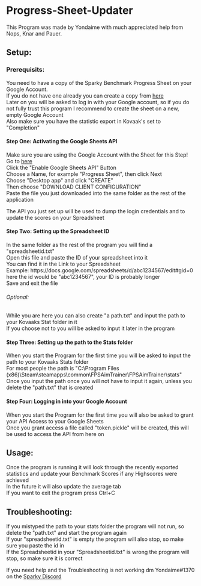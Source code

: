 # Progress-Sheet-Updater
This Program was made by Yondaime with much appreciated help from Nops, Knar and Pauer.

## Setup:

### Prerequisits:
You need to have a copy of the Sparky Benchmark Progress Sheet on your Google Account.  
If you do not have one already you can create a copy from [here](https://bit.ly/3g1HkeE)  
Later on you will be asked to log in with your Google account, so if you do not fully trust this program I recommend to create the sheet on a new, empty Google Account  
Also make sure you have the statistic export in Kovaak's set to "Completion"  

#### Step One: Activating the Google Sheets API
Make sure you are using the Google Account with the Sheet for this Step!  
Go to [here](https://developers.google.com/sheets/api/quickstart/python)  
Click the "Enable Google Sheets API" Button  
Choose a Name, for example "Progress Sheet", then click Next  
Choose "Desktop app" and click "CREATE"  
Then choose "DOWNLOAD CLIENT CONFIGURATION"  
Paste the file you just downloaded into the same folder as the rest of the application  

The API you just set up will be used to dump the login credentials and to update the scores on your Spreadsheet  

#### Step Two: Setting up the Spreadsheet ID
In the same folder as the rest of the program you will find a "spreadsheetid.txt"  
Open this file and paste the ID of your spreadsheet into it  
You can find it in the Link to your Spreadsheet  
Example: http<span>s</span>://docs.google.com/spreadsheets/d/abc1234567/edit#gid=0 here the id would be "abc1234567", your ID is probably longer  
Save and exit the file  
###### Optional:  
While you are here you can also create "a path.txt" and input the path to your Kovaaks Stat folder in it  
If you choose not to you will be asked to input it later in the program  

#### Step Three: Setting up the path to the Stats folder
When you start the Program for the first time you will be asked to input the path to your Kovaaks Stats folder  
For most people the path is "C:\Program Files (x86)\Steam\steamapps\common\FPSAimTrainer\FPSAimTrainer\stats"  
Once you input the path once you will not have to input it again, unless you delete the "path.txt" that is created  

#### Step Four: Logging in into your Google Account
When you start the Program for the first time you will also be asked to grant your API Access to your Google Sheets  
Once you grant access a file called "token.pickle" will be created, this will be used to access the API from here on  


## Usage:
Once the program is running it will look through the recently exported statistics and update your Benchmark Scores if any Highscores were achieved  
In the future it will also update the average tab  
If you want to exit the program press Ctrl+C  

## Troubleshooting:
If you mistyped the path to your stats folder the program will not run, so delete the "path.txt" and start the program again  
If your "spreadsheetid.txt" is empty the program will also stop, so make sure you paste the id in  
If the Spreadsheetid in your "Spreadsheetid.txt" is wrong the program will stop, so make sure it is correct  

If you need help and the Troubleshooting is not working dm Yondaime#1370 on the [Sparky Discord](https://discord.gg/sparky)  
